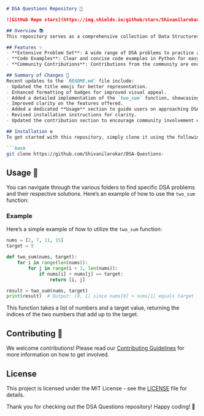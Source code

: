```markdown
# DSA Questions Repository 🚀

![GitHub Repo stars](https://img.shields.io/github/stars/Shivanilarokar/DSA-Questions-) ![GitHub forks](https://img.shields.io/github/forks/Shivanilarokar/DSA-Questions-) ![GitHub issues](https://img.shields.io/github/issues/Shivanilarokar/DSA-Questions-)

## Overview 📚
This repository serves as a comprehensive collection of Data Structures and Algorithms (DSA) questions, along with solutions and code examples to facilitate learning and understanding.

## Features ✨
- **Extensive Problem Set**: A wide range of DSA problems to practice and improve your skills.
- **Code Examples**: Clear and concise code examples in Python for easy understanding.
- **Community Contributions**: Contributions from the community are encouraged, making this repository a collaborative learning space.

## Summary of Changes 📝
Recent updates to the `README.md` file include:
- Updated the title emoji for better representation.
- Enhanced formatting of badges for improved visual appeal.
- Added a detailed implementation of the `two_sum` function, showcasing its logic.
- Improved clarity on the features offered.
- Added a dedicated **Usage** section to guide users on approaching DSA questions.
- Revised installation instructions for clarity.
- Updated the contribution section to encourage community involvement explicitly.

## Installation ⚙️
To get started with this repository, simply clone it using the following command:

```bash
git clone https://github.com/Shivanilarokar/DSA-Questions-
```

## Usage 📝
You can navigate through the various folders to find specific DSA problems and their respective solutions. Here’s an example of how to use the `two_sum` function:

### Example
Here’s a simple example of how to utilize the `two_sum` function:

```python
nums = [2, 7, 11, 15]
target = 9

def two_sum(nums, target):
    for i in range(len(nums)):
        for j in range(i + 1, len(nums)):
            if nums[i] + nums[j] == target:
                return [i, j]

result = two_sum(nums, target)
print(result)  # Output: [0, 1] since nums[0] + nums[1] equals target
```

This function takes a list of numbers and a target value, returning the indices of the two numbers that add up to the target.

## Contributing 🤝
We welcome contributions! Please read our [Contributing Guidelines](CONTRIBUTING.md) for more information on how to get involved.

## License
This project is licensed under the MIT License - see the [LICENSE](LICENSE) file for details.

Thank you for checking out the DSA Questions repository! Happy coding! 🚀
```
